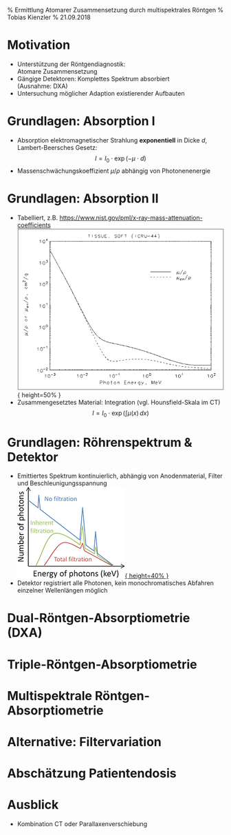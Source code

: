 % Ermittlung Atomarer Zusammensetzung durch multispektrales Röntgen
% Tobias Kienzler
% 21.09.2018

# Motivation
- Unterstützung der Röntgendiagnostik:  
Atomare Zusammensetzung
- Gängige Detektoren: Komplettes Spektrum absorbiert  
(Ausnahme: DXA)
- Untersuchung möglicher Adaption existierender Aufbauten

# Grundlagen: Absorption I
- Absorption elektromagnetischer Strahlung **exponentiell** in Dicke $d$, Lambert-Beersches Gesetz:  
$$I = I_0\cdot\exp{\left(-\mu\cdot d\right)}$$
- Massenschwächungskoeffizient $\mu/\rho$ abhängig von Photonenenergie

# Grundlagen: Absorption II
- Tabelliert, z.B. <https://www.nist.gov/pml/x-ray-mass-attenuation-coefficients>  
![](murho_tissue.png){ height=50% }
- Zusammengesetztes Material: Integration (vgl. Hounsfield-Skala im CT)  
$$I = I_0\cdot\exp{\left(\int \mu(x)\, dx\right)}$$

# Grundlagen: Röhrenspektrum & Detektor
- Emittiertes Spektrum kontinuierlich, abhängig von Anodenmaterial, Filter und Beschleunigungsspannung  
[![](xray-alter3.png){ height=40% }](https://www.radiologycafe.com/radiology-trainees/frcr-physics-notes/production-of-x-rays)
- Detektor registriert alle Photonen, kein monochromatisches Abfahren einzelner Wellenlängen möglich

# Dual-Röntgen-Absorptiometrie (DXA)

# Triple-Röntgen-Absorptiometrie

# Multispektrale Röntgen-Absorptiometrie

# Alternative: Filtervariation

# Abschätzung Patientendosis

# Ausblick
- Kombination CT oder Parallaxenverschiebung